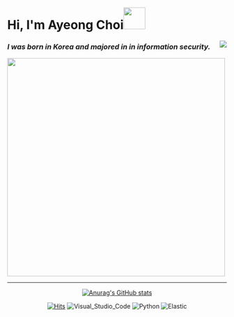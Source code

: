 # Hi, I'm Ayeong Choi<img src="https://media.giphy.com/media/Wj7lNjMNDxSmc/giphy.gif" height="50">


  <a href="https://solved.ac/cdd8816"><img align='right' src="http://mazassumnida.wtf/api/v2/generate_badge?boj=cdd8816"></a>
  
  ### <em>I was born in Korea and majored in in information security.</em>
  
  <img src="https://media.giphy.com/media/11yOJQAwxz5TSE/giphy.gif" width="500">

<div align = center>
  
  ***
  
  [![Anurag's GitHub stats](https://github-readme-stats.vercel.app/api?username=surpmh&show_icons=true&title_color=f7f5f5&text_color=f7f5f5&icon_color=f7f5f5&bg_color=DEG,FF5C58,FE8F8F,FFEDD3&border_radius=10)](https://github.com/anuraghazra/github-readme-stats)
  
  [![Hits](https://hits.seeyoufarm.com/api/count/incr/badge.svg?url=https%3A%2F%2Fgithub.com%2FChoiAYeong&count_bg=%23FE8F8F&title_bg=%23FF5C58&icon=github.svg&icon_color=%23181717&title=hits&edge_flat=false)](https://hits.seeyoufarm.com)
  ![Visual_Studio_Code](https://img.shields.io/badge/Visual_Studio_Code-FE8F8F?style=flat&logo=VisualStudioCode&logoColor=3776AB)
  ![Python](https://img.shields.io/badge/Python-FE8F8F?style=flat&logo=Python&logoColor=3776AB)
  ![Elastic](https://img.shields.io/badge/Elastic-FE8F8F?style=flat&logo=Elastic&logoColor=005571)
  
</div>

<!--
 
**ChoiAYeong/ChoiAYeong** is a ✨ _special_ ✨ repository because its `README.md` (this file) appears on your GitHub profile.

Here are some ideas to get you started:

- 🔭 I’m currently working on ...
- 🌱 I’m currently learning ...
- 👯 I’m looking to collaborate on ...
- 🤔 I’m looking for help with ...
- 💬 Ask me about ...
- 📫 How to reach me: ...
- 😄 Pronouns: ...
- ⚡ Fun fact: ...
-->
